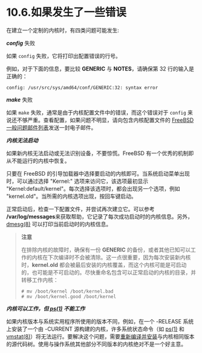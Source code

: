 # 10.6.如果发生了一些错误

在建立一个定制的内核时，有四类问题可能发生:

_**config**_ 失败

如果 `config` 失败，它将打印出配置错误的行号。

例如，对于下面的信息，要比较 **GENERIC** 与 **NOTES**，请确保第 32 行的输入是正确的：

```shell
config: /usr/src/sys/amd64/conf/GENERIC:32: syntax error
```

_**make**_ 失败

如果 `make` 失败，通常是由于内核配置文件中的错误，而这个错误对于 `config` 来说还不够严重。查看配置，如果问题不明显，请向包含内核配置文件的 [FreeBSD 一般问题邮件列表](https://lists.freebsd.org/subscription/freebsd-questions)发送一封电子邮件。

_**内核无法启动**_

如果新内核无法启动或无法识别设备，不要惊慌。FreeBSD 有一个优秀的机制即从不能运行的内核中恢复。

只要在 FreeBSD 的引导加载器中选择要启动的内核即可。当系统启动菜单出现时，可以通过选择 "Kernel:" 选项来访问它，该选项最初显示 "Kernel:default/kernel"。每次选择该选项时，都会出现另一个选项，例如 "kernel.old"。当所需的内核选项出现，按回车键启动。

正常启动后，检查一下配置文件，并尝试再次建立它。可以参考 **/var/log/messages**来获取帮助，它记录了每次成功启动时的内核信息。另外，[dmesg(8)](https://www.freebsd.org/cgi/man.cgi?query=dmesg&sektion=8&format=html) 可以打印当前启动时的内核信息。

> **注意**
>
> 在排除内核的故障时，确保有一份 **GENERIC** 的备份，或者其他已知可以工作的内核在下次编译时不会被清除。这一点很重要，因为每次安装新内核时，**kernel.old** 都会被最后安装的内核覆盖，而这个内核可能是可启动的，也可能是不可启动的。尽快重命名包含可以正常启动的内核的目录，并转移工作内核：
>
> ```shell
> # mv /boot/kernel /boot/kernel.bad
> # mv /boot/kernel.good /boot/kernel
> ```

_**内核可以工作，但 [ps(1)](https://man.freebsd.org/cgi/man.cgi?query=ps&sektion=1&format=html) 不能工作**_

如果内核版本与系统实用程序所使用的版本不同，例如，在一个 -RELEASE 系统上安装了一个由 -CURRENT 源构建的内核，许多系统状态命令（如 [ps(1)](https://man.freebsd.org/cgi/man.cgi?query=ps&sektion=1&format=html) 和 [vmstat(8)](https://man.freebsd.org/cgi/man.cgi?query=vmstat&sektion=8&format=html)）将无法运行。要解决这个问题，需要[重新编译并安装](https://docs.freebsd.org/en/books/handbook/cutting-edge/#makeworld)与内核相同版本的源代码树。使用与操作系统其他部分不同版本的内核绝对不是一个好主意。
